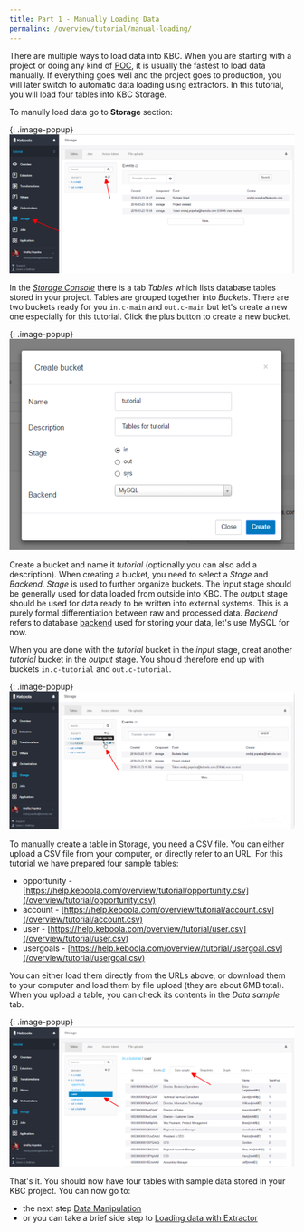 ```yaml
---
title: Part 1 - Manually Loading Data 
permalink: /overview/tutorial/manual-loading/
---
```


There are multiple ways to load data into KBC. When you are starting with a project or doing any kind of 
[POC](https://en.wikipedia.org/wiki/Proof_of_concept), it is usually the fastest to load data manually. 
If everything goes well and the project goes to production, you will later switch to automatic 
data loading using extractors. In this tutorial, you will load four tables into KBC Storage.

To manully load data go to **Storage** section:

{: .image-popup}
![Screenhost - Storage Console](/overview/tutorial/intro-screen.png)

In the 
[*Storage Console*](/storage/) there is a tab *Tables* which lists database tables stored in your project. Tables are 
grouped together into *Buckets*. There are two buckets ready for you `in.c-main` and `out.c-main` but let's create 
a new one especially for this tutorial. Click the plus button to create a new bucket.

{: .image-popup}
![Screenshot - Create Bucket](/overview/tutorial/create-bucket.png)

Create a bucket and name it *tutorial* (optionally you can also add a description). When creating a bucket, you need 
to select a *Stage* and *Backend*. *Stage* is used
to further organize buckets. The *in*put stage should be generally used for data loaded from outside into KBC. The *out*put 
stage should be used for data ready to be written into external systems. This is a purely formal differentiation between raw 
and processed data. *Backend* refers to database [backend](/storage/backend/) used for storing your data, let's use 
MySQL for now.

When you are done with the *tutorial* bucket in the *input* stage, creat another *tutorial* bucket in the *output* stage. 
You should therefore end up with buckets `in.c-tutorial` and `out.c-tutorial`.

{: .image-popup}
![Screenshot - Create a table](/overview/tutorial/create-table.png) 

To manually create a table in Storage, you need a CSV file. You can either upload a CSV file from your computer, or
directly refer to an URL. For this tutorial we have prepared four sample tables:

- opportunity - [https://help.keboola.com/overview/tutorial/opportunity.csv](/overview/tutorial/opportunity.csv)
- account - [https://help.keboola.com/overview/tutorial/account.csv](/overview/tutorial/account.csv)
- user - [https://help.keboola.com/overview/tutorial/user.csv](/overview/tutorial/user.csv)
- usergoals - [https://help.keboola.com/overview/tutorial/usergoal.csv](/overview/tutorial/usergoal.csv)

You can either load them directly from the URLs above, or download them to your computer and load them 
by file upload (they are about 6MB total). When you upload a table, you can check its contents in the 
*Data sample* tab.

{: .image-popup}
![Screenshot - Data sample](/overview/tutorial/data-sample.png)

That's it. You should now have four tables with sample data stored in your KBC project. You can now 
go to:

- the next step [Data Manipulation](/overview/tutorial/data-manipulation/)
- or you can take a brief side step to [Loading data with Extractor](/overview/tutorial/extractor-loading/)


 


